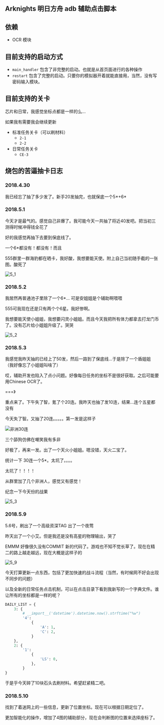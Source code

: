 ## Arknights 明日方舟 adb 辅助点击脚本

## 依赖

- OCR 模块

## 目前支持的启动方式

- `main_handler` 包含了非完整的启动。也就是从首页面进行的各种操作
- `restart` 包含了完整的启动。只要你的模拟器开着就能直接用，当然，没有写密码输入模块。

## 目前支持的关卡
芯片和日常，我感觉坐标点都是一样的么...

如果我有需要我会继续更新

- 标准任务关卡（可以刷材料）
    - `2-1`
    - `2-2`
- 日常任务关卡
    - `CE-3`

## 烧包的苦逼抽卡日志

### 2018.4.30

我已经忘了抽了多少发了。新手20发抽完，也就保底一个5*+6*

### 2018.5.1

今天才是最气的。感觉自己非爆了。我可能今天一共抽了将近40发吧。把当初三测得时候冲得钱全花了

好的我感觉再抽下去要到保底线了。

一个6*都没有！都没有！而且

555群里一群海豹都在晒卡，我好酸，我想要能天使。附上自己当初随手截的一张图。酸死了

![5_1](https://github.com/ninthDevilHAUNSTER/shaobao_adb/blob/master/Arknights/development_step_by_step/2019_5_1.jpg?raw=true)


### 2018.5.2 

我居然再普通池子里除了一个6*... 可是安姐姐是个辅助啊喂喂

555可我现在还是只有两个个6星。我好惨啊。

我想要能天使小姐姐，我想要闪灵小姐姐。而且今天我把所有体力都拿去打龙门币了。没有芯片给小姐姐升级了。哭哭

![5_2](https://github.com/ninthDevilHAUNSTER/shaobao_adb/blob/master/Arknights/development_step_by_step/2019_5_2.jpg?raw=true)

### 2018.5.3

我感觉我昨天抽的已经上了50发，然后一路到了保底线...于是除了一个盾姐姐（我好像忘了小姐姐叫啥了）

哎，辅助开发也陷入了点小问题。好像每日任务的坐标不是很好获取。之后可能要用Chinese OCR了。

===》

重点来了。下午失了智，氪了个20连。我昨天也抽了发10连，结果...连个五星都没有

今天失了智。又抽了20连。。。。。第一发是这样子

![非洲30连](https://github.com/ninthDevilHAUNSTER/shaobao_adb/blob/master/Arknights/development_step_by_step/feizhou_30_lian.jpg?raw=true)

三个舔狗仿佛在嘲笑我有多非

好极了，再来一发。出了一个天火小姐姐。嗯没错，天火二宝了。

统计一下 30连一个5*。太坑了。。。。

太坑了！！！！

从群里加了几个非洲人，感觉又有感觉！

纪念一下今天份的战果

![5_3](https://github.com/ninthDevilHAUNSTER/shaobao_adb/blob/master/Arknights/development_step_by_step/2019_5_3.png?raw=true)

### 2018.5.9 

5.6号，刷出了一个高级资深TAG 出了一个夜莺

昨天出了一个小艾。但是我还是没有高星的物理输出，哭了

EMMM 好像很久没有COMMIT 新的代码了。游戏也不知不觉长草了。现在在精二的路上越走越远，现在大概是这样子的

![5_9](https://github.com/ninthDevilHAUNSTER/shaobao_adb/blob/master/Arknights/development_step_by_step/2019_5_9.jpg?raw=true)

今天打算更新一点东西，包括了更加快速的战斗流程（当然，有时候网不好会出现不同步的问题）

以及全新的日常任务点击机制，可以在点击目录下看到我新写的一个字典文件。谁让所有的坐标都是一样的呢？
```python
DAILY_LIST = {
    3: {
        # __import__('datetime').datetime.now().strftime("%w")
        '4':
            {
                'A': 1,
                'C': 2,
            }
    },
    2: {
        '1':
            {
                'LS': 0,
            },
        }
}
```

于是乎今天碎了10块石头去刷材料。希望赶紧精二吧。

### 2018.5.10

找到了着迷网上的一些信息，更新了位置坐标。现在可以根据日期定位了。

更加智能化的操作，增加了4图的辅助部分，现在会判断图的位置来选择座标了。

